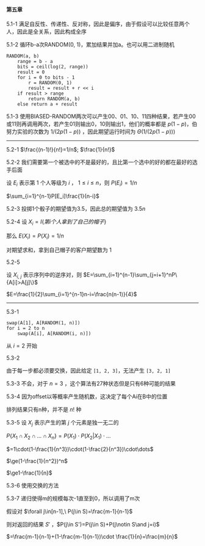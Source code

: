 #### 第五章

5.1-1 满足自反性、传递性、反对称，因此是偏序，由于假设可以比较任意两个人，因此是全关系，因此构成全序

5.1-2 循环b-a次RANDOM(0, 1)，累加结果并加a。也可以用二进制随机

```pseudocode
RANDOM(a, b)
    range = b - a
    bits = ceil(log(2, range))
    result = 0
    for i = 0 to bits - 1
        r = RANDOM(0, 1)
        result = result + r << i
    if result > range
        return RANDOM(a, b)
    else return a + result
```

5.1-3 使用BIASED-RANDOM两次可以产生00、01、10、11四种结果，若产生00或11则再调用两次，若产生01则输出0，10则输出1，他们的概率都是 $p(1-p)$，伯努力实验的次数为 $1/(2p(1-p))$ ，因此期望运行时间为 $\Theta(1/(2p(1-p)))$

---

5.2-1 $\frac{(n-1)!}{n!}=1/n$; $\frac{1}{n!}$

5.2-2 我们需要第一个被选中的不是最好的，且比第一个选中的好的都在最好的选手后面

设 $E_i$ 表示第 1 个人等级为 $i$ ， $1 \le i \le n$，则 $P(E_i)=1/n$

 $\sum_{i=1}^{n-1}P[E_i]\frac{1}{n-i}$

5.2-3 投掷1个骰子的期望值为3.5，因此总的期望值为 $3.5n$

5.2-4 设 $X_i=I\{第i个人拿到了自己的帽子\}$

那么 $E(X_i)=P(X_i)=1/n$

对期望求和，拿到自己帽子的客户期望数为 $1$

5.2-5

设 $X_{i,\ j}$ 表示序列中的逆序对，则 $E=\sum_{i=1}^{n-1}\sum_{j=i+1}^nP\{A[i]>A[j]\}$

 $E=\frac{1}{2}\sum_{i=1}^{n-1}n-i=\frac{n(n-1)}{4}$

---

5.3-1 

```pseudocode
swap(A[1], A[RANDOM(1, n)])
for i = 2 to n
    swap(A[i], A[RANDOM(i, n)])
```

从 $i=2$ 开始

5.3-2

由于每一步都必须要交换，因此给定 ```[1, 2, 3]```，无法产生 ```[3, 2, 1]```

5.3-3 不会，对于 $n=3$ ，这个算法有27种状态但是只有6种可能的结果

5.3-4 因为offset以等概率产生随机数，这决定了每个Ai在B中的位置

排列结果只有n种，并不是 $n!$ 种

5.3-5 设 $X_j$ 表示产生的第 $j$ 个元素是独一无二的

 $P\{X_1\cap X_2\cap \dots \cap X_n\}=P(X_1)\cdot P(X_2|X_1)\cdot \dots$

 $=1\cdot(1-\frac{1}{n^3})\cdot(1-\frac{2}{n^3})\cdot\dots$

 $\ge(1-\frac{1}{n^2})^n$

 $\ge1-\frac{1}{n}$

5.3-6 使用交换的方法

5.3-7 递归使得m的规模每次-1直至到0，所以调用了m次

假设对 $\forall j\in[n-1],\ P(j\in S)=\frac{m-1}{n-1}$

则对返回的结果 $S'$ ，$P(j\in S')=P(j\in S)+P(j\notin S\and j=i)$

 $=\frac{m-1}{n-1}+(1-\frac{m-1}{n-1})\cdot \frac{1}{n}=\frac{m}{n}$

